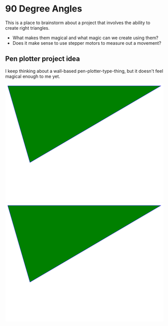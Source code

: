 # 90 Degree Angles

This is a place to brainstorm about a project that involves the ability to create right triangles.

* What makes them magical and what magic can we create using them? 
* Does it make sense to use stepper motors to measure out a movement?


## Pen plotter project idea
I keep thinking about a wall-based pen-plotter-type-thing, but it doesn't feel magical enough to me yet.

![Pen plotter idea diagram](./pen-plotter.svg)
<img src="https://raw.githubusercontent.com/jadonk/make-things-book/main/projects/90-degree-angles/pen-plotter.svg">
